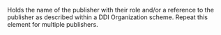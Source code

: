 Holds the name of the publisher with their role and/or a reference to the publisher as described within a DDI Organization scheme. Repeat this element for multiple publishers.